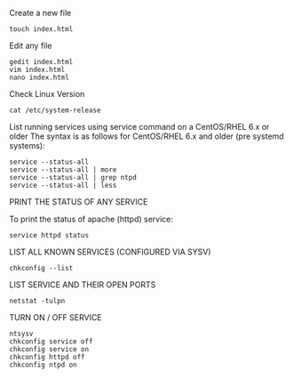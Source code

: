 Create a new file
```
touch index.html
```
Edit any file
```
gedit index.html
vim index.html
nano index.html
```

Check Linux Version
```
cat /etc/system-release
```

List running services using service command on a CentOS/RHEL 6.x or older
The syntax is as follows for CentOS/RHEL 6.x and older (pre systemd systems):
```
service --status-all
service --status-all | more
service --status-all | grep ntpd
service --status-all | less
```
PRINT THE STATUS OF ANY SERVICE

To print the status of apache (httpd) service:
```
service httpd status
```
LIST ALL KNOWN SERVICES (CONFIGURED VIA SYSV)
```
chkconfig --list
```
LIST SERVICE AND THEIR OPEN PORTS
```
netstat -tulpn
```
TURN ON / OFF SERVICE
```
ntsysv
chkconfig service off
chkconfig service on
chkconfig httpd off
chkconfig ntpd on
```
